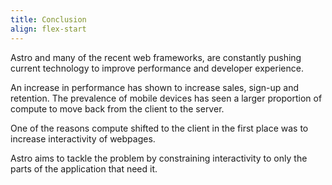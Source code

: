 ```yaml
---
title: Conclusion
align: flex-start
---
```


Astro and many of the recent web frameworks, are constantly pushing current technology to improve performance and developer experience.

An increase in performance has shown to increase sales, sign-up and retention. The prevalence of mobile devices has seen a larger proportion of compute to move back from the client to the server.

One of the reasons compute shifted to the client in the first place was to increase interactivity of webpages.

Astro aims to tackle the problem by constraining interactivity to only the parts of the application that need it.
